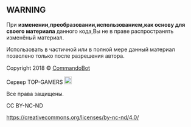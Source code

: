 ## **WARNING**


При **изменении,преобразовании,использованием,как основу для своего материала** данного кода,Вы не в праве распространять изменёный материал.

Использовать в частичной или в полной мере данный материал позволено только после разрешения автора.

Copyright 2018 © [СommandoBot](https://discord.io/TOPGAMERS "кликни,чтобы попасть на сервер TOP-GAMERS.") <img src = "https://upload.wikimedia.org/wikipedia/commons/thumb/9/92/Cog_font_awesome.svg/2000px-Cog_font_awesome.svg.png" width = "15" height = "15">
<p>
  Сервер TOP-GAMERS
<a href="https://discord.io/TOPGAMERS">
<img src="https://images-ext-2.discordapp.net/external/UTfF_wfOvVL5ZUct_Ocl3S1awLeowd4FNEBhzc_u1do/https/cdn.discordapp.com/icons/414528524943228928/832c18e030aec2e667e1a22bb01e3ae7.jpg" height="20" width="20"></a>
  </p>


Все права защищены.

CC BY-NC-ND

https://creativecommons.org/licenses/by-nc-nd/4.0/
